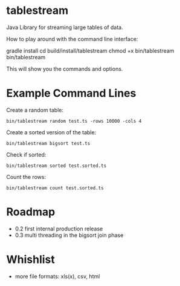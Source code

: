 tablestream
===========

Java Library for streaming large tables of data.

How to play around with the command line interface:

gradle install
cd build/install/tablestream
chmod +x bin/tablestream
bin/tablestream

This will show you the commands and options.

Example Command Lines
=====================

Create a random table:

```
bin/tablestream random test.ts -rows 10000 -cols 4
```

Create a sorted version of the table:

```
bin/tablestream bigsort test.ts
```

Check if sorted:

```
bin/tablestream sorted test.sorted.ts
```

Count the rows:

```
bin/tablestream count test.sorted.ts
```

Roadmap
=======

- 0.2 first internal production release
- 0.3 multi threading in the bigsort join phase

Whishlist
=========

- more file formats: xls(x), csv, html



